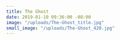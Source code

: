 ```yaml
---
title: The Ghost
date: 2019-01-10 09:36:00 -08:00
image: "/uploads/The-Ghost_title.jpg"
small_image: "/uploads/The-Ghost_420.jpg"
---
```


